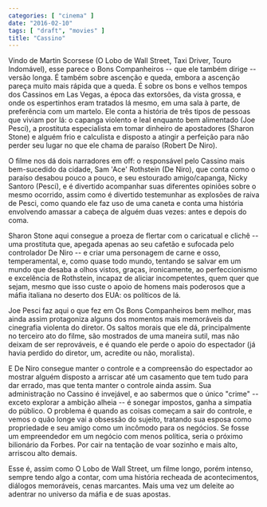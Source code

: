 ```yaml
---
categories: [ "cinema" ]
date: "2016-02-10"
tags: [ "draft", "movies" ]
title: "Cassino"
---
```

Vindo de Martin Scorsese (O Lobo de Wall Street, Taxi Driver, Touro
Indomável), esse parece o Bons Companheiros -- que ele também dirige --
versão longa. É também sobre ascenção e queda, embora a ascenção
pareça muito mais rápida que a queda. É sobre os bons e velhos tempos
dos Cassinos em Las Vegas, a época das extorsões, da vista grossa,
e onde os espertinhos eram tratados lá mesmo, em uma sala à parte,
de preferência com um martelo. Ele conta a história de três tipos
de pessoas que viviam por lá: o capanga violento e leal enquanto bem
alimentado (Joe Pesci), a prostituta especialista em tomar dinheiro
de apostadores (Sharon Stone) e alguém frio e calculista e disposto
a atingir a perfeição para não perder seu lugar no que ele chama de
paraíso (Robert De Niro).

O filme nos dá dois narradores em off: o responsável pelo Cassino
mais bem-sucedido da cidade, Sam 'Ace' Rothstein (De Niro), que conta
como o paraíso desabou pouco a pouco, e seu estourado amigo/capanga,
Nicky Santoro (Pesci), e é divertido acompanhar suas diferentes
opiniões sobre o mesmo ocorrido, assim como é divertido testemunhar
as explosões de raiva de Pesci, como quando ele faz uso de uma caneta e
conta uma história envolvendo amassar a cabeça de alguém duas vezes:
antes e depois do coma.

Sharon Stone aqui consegue a proeza de flertar com o caricatual e
clichê -- uma prostituta que, apegada apenas ao seu cafetão e sufocada
pelo controlador De Niro -- e criar uma personagem de carne e osso,
temperamental, e, como quase todo mundo, tentando se salvar em um mundo
que desaba a olhos vistos, graças, ironicamente, ao perfeccionismo e
excelência de Rothstein, incapaz de aliciar incompetentes, quem quer
que sejam, mesmo que isso custe o apoio de homens mais poderosos que a
máfia italiana no deserto dos EUA: os políticos de lá.

Joe Pesci faz aqui o que fez em Os Bons Companheiros bem melhor, mas ainda
assim protagoniza alguns dos momentos mais memoráveis da cinegrafia
violenta do diretor. Os saltos morais que ele dá, principalmente no
terceiro ato do filme, são mostrados de uma maneira sutil, mas não
deixam de ser reprováveis, e é quando ele perde o apoio do espectador
(já havia perdido do diretor, um, acredite ou não, moralista).

E De Niro consegue manter o controle e a compreensão do espectador
ao mostrar alguém disposto a arriscar até um casamento que tem tudo
para dar errado, mas que tenta manter o controle ainda assim. Sua
administração no Cassino é invejável, e ao sabermos que o único
"crime" -- exceto explorar a ambição alheia -- é sonegar impostos,
ganha a simpatia do público. O problema é quando as coisas começam
a sair do controle, e vemos o quão longe vai a obsessão do sujeito,
tratando sua esposa como propriedade e seu amigo como um incômodo para os
negócios. Se fosse um empreendedor em um negócio com menos política,
seria o próximo bilionário da Forbes. Por cair na tentação de voar
sozinho e mais alto, arriscou alto demais.

Esse é, assim como O Lobo de Wall Street, um filme longo, porém intenso,
sempre tendo algo a contar, com uma história recheada de acontecimentos,
diálogos memoráveis, cenas marcantes. Mais uma vez um deleite ao
adentrar no universo da máfia e de suas apostas.
